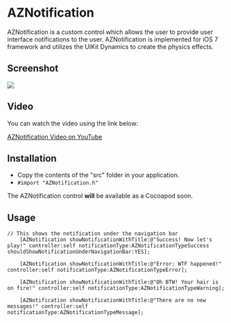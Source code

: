 <h1>AZNotification</h1>

<p>
AZNotification is a custom control which allows the user to provide user interface notifications to the user. AZNotification is implemented for iOS 7 framework and utilizes the UIKit Dynamics to create the physics effects. 
</p>

<h2>Screenshot</h2>

<img src="http://www.highoncoding.com/articleimages/AZNotification_002.png"/>

<h2>Video</h2>

<p>
You can watch the video using the link below:

<a href="https://www.youtube.com/watch?v=6hgL-ZWTYg8&feature=youtu.be">AZNotification Video on YouTube</a>
</p>

<h2>Installation</h2>

- Copy the contents of the "src" folder in your application. 
- `#import "AZNotification.h"`

The AZNotification control <b>will</b> be available as a Cocoapod soon. 

<h2>Usage</h2>

```
// This shows the notification under the navigation bar
    [AZNotification showNotificationWithTitle:@"Success! Now let's play!" controller:self notificationType:AZNotificationTypeSuccess shouldShowNotificationUnderNavigationBar:YES];
 
    [AZNotification showNotificationWithTitle:@"Error: WTF happened!" controller:self notificationType:AZNotificationTypeError];
  
    [AZNotification showNotificationWithTitle:@"Oh BTW! Your hair is on fire!" controller:self notificationType:AZNotificationTypeWarning];
    
    [AZNotification showNotificationWithTitle:@"There are no new messages!" controller:self notificationType:AZNotificationTypeMessage];

```

